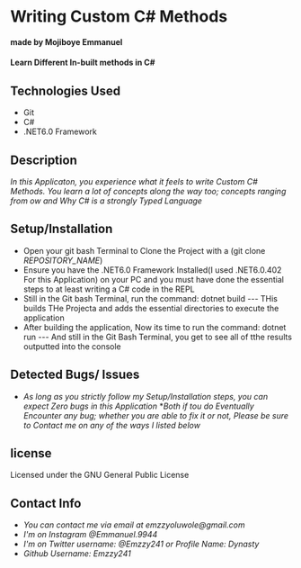 # Writing Custom C# Methods
#### made by Mojiboye Emmanuel

#### Learn Different In-built methods in C#

## Technologies Used
* Git
* C#
* .NET6.0 Framework

## Description
_In this Applicaton, you experience what it feels to write Custom C# Methods. You learn a lot of concepts along the way too; concepts ranging from ow and Why C# is a strongly Typed Language_

## Setup/Installation
* Open your git bash Terminal to Clone the Project with a (git clone _REPOSITORY_NAME_)
* Ensure you have the .NET6.0 Framework Installed(I used .NET6.0.402 For this Application) on your PC and you must have done the essential steps to at least writing a C# code in the REPL 
* Still in the Git bash Terminal, run the command: dotnet build --- THis builds THe Projecta and adds the essential directories to execute the application
* After building the application, Now its time to run the command: dotnet run --- And still in the Git Bash Terminal, you get to see all of tthe results outputted into the console

## Detected Bugs/ Issues
* _As long as you strictly follow my Setup/Installation steps, you can expect Zero bugs in this Application_
*_Both if tou do Eventually Encounter any bug; whether you are able to fix it or not, Please be sure to Contact me on any of the ways I listed below_

## license 
Licensed under the GNU General Public License

## Contact Info
* _You can contact me via email at emzzyoluwole@gmail.com_
* _I'm on Instagram @Emmanuel.9944_
* _I'm on Twitter username: @Emzzy241 or Profile Name: Dynasty_
* _Github Username: Emzzy241_